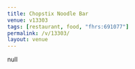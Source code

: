 ```yaml
---
title: Chopstix Noodle Bar
venue: v13303
tags: [restaurant, food, "fhrs:691077"]
permalink: /v/13303/
layout: venue
---
```

null